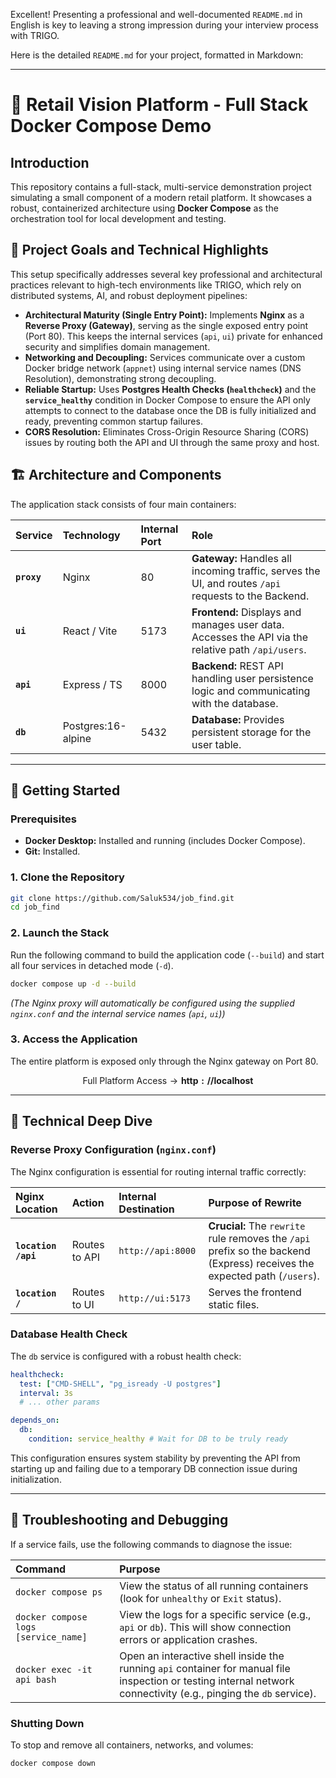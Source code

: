 Excellent\! Presenting a professional and well-documented `README.md` in English is key to leaving a strong impression during your interview process with TRIGO.

Here is the detailed `README.md` for your project, formatted in Markdown:

-----

# 🚀 Retail Vision Platform - Full Stack Docker Compose Demo

## Introduction

This repository contains a full-stack, multi-service demonstration project simulating a small component of a modern retail platform. It showcases a robust, containerized architecture using **Docker Compose** as the orchestration tool for local development and testing.

## 🎯 Project Goals and Technical Highlights

This setup specifically addresses several key professional and architectural practices relevant to high-tech environments like TRIGO, which rely on distributed systems, AI, and robust deployment pipelines:

  * **Architectural Maturity (Single Entry Point):** Implements **Nginx** as a **Reverse Proxy (Gateway)**, serving as the single exposed entry point (Port 80). This keeps the internal services (`api`, `ui`) private for enhanced security and simplifies domain management.
  * **Networking and Decoupling:** Services communicate over a custom Docker bridge network (`appnet`) using internal service names (DNS Resolution), demonstrating strong decoupling.
  * **Reliable Startup:** Uses **Postgres Health Checks (`healthcheck`)** and the **`service_healthy`** condition in Docker Compose to ensure the API only attempts to connect to the database once the DB is fully initialized and ready, preventing common startup failures.
  * **CORS Resolution:** Eliminates Cross-Origin Resource Sharing (CORS) issues by routing both the API and UI through the same proxy and host.

## 🏗️ Architecture and Components

The application stack consists of four main containers:

| Service | Technology | Internal Port | Role |
| :--- | :--- | :--- | :--- |
| **`proxy`** | Nginx | 80 | **Gateway:** Handles all incoming traffic, serves the UI, and routes `/api` requests to the Backend. |
| **`ui`** | React / Vite | 5173 | **Frontend:** Displays and manages user data. Accesses the API via the relative path `/api/users`. |
| **`api`** | Express / TS | 8000 | **Backend:** REST API handling user persistence logic and communicating with the database. |
| **`db`** | Postgres:16-alpine | 5432 | **Database:** Provides persistent storage for the user table. |

-----

## 🚀 Getting Started

### Prerequisites

  * **Docker Desktop:** Installed and running (includes Docker Compose).
  * **Git:** Installed.

### 1\. Clone the Repository

```bash
git clone https://github.com/Saluk534/job_find.git
cd job_find
```

### 2\. Launch the Stack

Run the following command to build the application code (`--build`) and start all four services in detached mode (`-d`).

```bash
docker compose up -d --build
```

*(The Nginx proxy will automatically be configured using the supplied `nginx.conf` and the internal service names (`api`, `ui`))*

### 3\. Access the Application

The entire platform is exposed only through the Nginx gateway on Port 80.

$$\text{Full Platform Access} \rightarrow \mathbf{http://localhost}$$

-----

## 🧠 Technical Deep Dive

### Reverse Proxy Configuration (`nginx.conf`)

The Nginx configuration is essential for routing internal traffic correctly:

| Nginx Location | Action | Internal Destination | Purpose of Rewrite |
| :--- | :--- | :--- | :--- |
| **`location /api`** | Routes to API | `http://api:8000` | **Crucial:** The `rewrite` rule removes the `/api` prefix so the backend (Express) receives the expected path (`/users`). |
| **`location /`** | Routes to UI | `http://ui:5173` | Serves the frontend static files. |

### Database Health Check

The `db` service is configured with a robust health check:

```yaml
healthcheck:
  test: ["CMD-SHELL", "pg_isready -U postgres"]
  interval: 3s
  # ... other params

depends_on:
  db:
    condition: service_healthy # Wait for DB to be truly ready
```

This configuration ensures system stability by preventing the API from starting up and failing due to a temporary DB connection issue during initialization.

-----

## 🐛 Troubleshooting and Debugging

If a service fails, use the following commands to diagnose the issue:

| Command | Purpose |
| :--- | :--- |
| `docker compose ps` | View the status of all running containers (look for `unhealthy` or `Exit` status). |
| `docker compose logs [service_name]` | View the logs for a specific service (e.g., `api` or `db`). This will show connection errors or application crashes. |
| `docker exec -it api bash` | Open an interactive shell inside the running `api` container for manual file inspection or testing internal network connectivity (e.g., pinging the `db` service). |

### Shutting Down

To stop and remove all containers, networks, and volumes:

```bash
docker compose down
```
